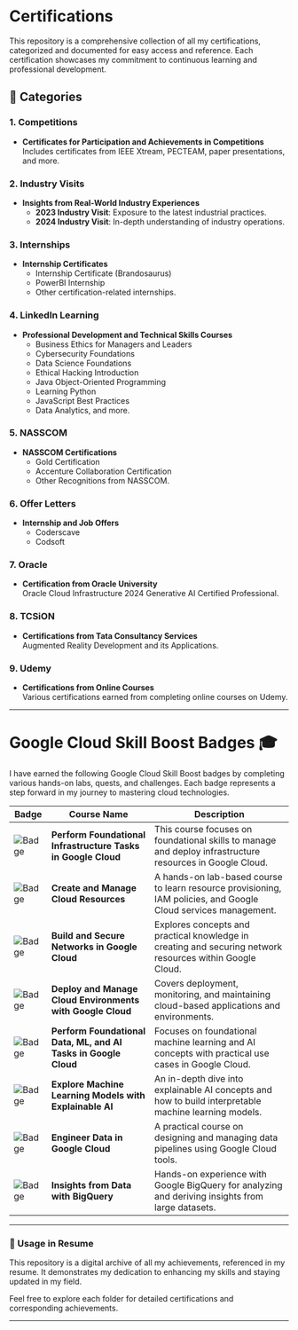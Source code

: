 # Certifications
This repository is a comprehensive collection of all my certifications, categorized and documented for easy access and reference. Each certification showcases my commitment to continuous learning and professional development.

## 📂 Categories

### 1. **Competitions**
   - **Certificates for Participation and Achievements in Competitions**  
     Includes certificates from IEEE Xtream, PECTEAM, paper presentations, and more.

### 2. **Industry Visits**
   - **Insights from Real-World Industry Experiences**  
     - **2023 Industry Visit**: Exposure to the latest industrial practices.  
     - **2024 Industry Visit**: In-depth understanding of industry operations.

### 3. **Internships**
   - **Internship Certificates**  
     - Internship Certificate (Brandosaurus)  
     - PowerBI Internship  
     - Other certification-related internships.

### 4. **LinkedIn Learning**
   - **Professional Development and Technical Skills Courses**  
     - Business Ethics for Managers and Leaders  
     - Cybersecurity Foundations  
     - Data Science Foundations  
     - Ethical Hacking Introduction  
     - Java Object-Oriented Programming  
     - Learning Python  
     - JavaScript Best Practices  
     - Data Analytics, and more.

### 5. **NASSCOM**
   - **NASSCOM Certifications**  
     - Gold Certification  
     - Accenture Collaboration Certification  
     - Other Recognitions from NASSCOM.

### 6. **Offer Letters**
   - **Internship and Job Offers**  
     - Coderscave 
     - Codsoft 
       
### 7. **Oracle**
   - **Certification from Oracle University**  
     Oracle Cloud Infrastructure 2024 Generative AI Certified Professional.

### 8. **TCSiON**
   - **Certifications from Tata Consultancy Services**  
     Augmented Reality Development and its Applications.     
     
### 9. **Udemy**
   - **Certifications from Online Courses**  
     Various certifications earned from completing online courses on Udemy.

---

# Google Cloud Skill Boost Badges 🎓

I have earned the following Google Cloud Skill Boost badges by completing various hands-on labs, quests, and challenges. Each badge represents a step forward in my journey to mastering cloud technologies.  

| Badge | Course Name | Description |
|-------|-------------|-------------|
| ![Badge](https://www.cloudskillsboost.google/public_profiles/4f70621f-85f4-4bee-80cf-7c9efee91332/badges/13062839) | **Perform Foundational Infrastructure Tasks in Google Cloud** | This course focuses on foundational skills to manage and deploy infrastructure resources in Google Cloud. |
| ![Badge](https://www.cloudskillsboost.google/public_profiles/4f70621f-85f4-4bee-80cf-7c9efee91332/badges/8970143) | **Create and Manage Cloud Resources** | A hands-on lab-based course to learn resource provisioning, IAM policies, and Google Cloud services management. |
| ![Badge](https://www.cloudskillsboost.google/public_profiles/4f70621f-85f4-4bee-80cf-7c9efee91332/badges/8969805) | **Build and Secure Networks in Google Cloud** | Explores concepts and practical knowledge in creating and securing network resources within Google Cloud. |
| ![Badge](https://www.cloudskillsboost.google/public_profiles/4f70621f-85f4-4bee-80cf-7c9efee91332/badges/8503800) | **Deploy and Manage Cloud Environments with Google Cloud** | Covers deployment, monitoring, and maintaining cloud-based applications and environments. |
| ![Badge](https://www.cloudskillsboost.google/public_profiles/4f70621f-85f4-4bee-80cf-7c9efee91332/badges/8503467) | **Perform Foundational Data, ML, and AI Tasks in Google Cloud** | Focuses on foundational machine learning and AI concepts with practical use cases in Google Cloud. |
| ![Badge](https://www.cloudskillsboost.google/public_profiles/4f70621f-85f4-4bee-80cf-7c9efee91332/badges/8449784) | **Explore Machine Learning Models with Explainable AI** | An in-depth dive into explainable AI concepts and how to build interpretable machine learning models. |
| ![Badge](https://www.cloudskillsboost.google/public_profiles/4f70621f-85f4-4bee-80cf-7c9efee91332/badges/8449441) | **Engineer Data in Google Cloud** | A practical course on designing and managing data pipelines using Google Cloud tools. |
| ![Badge](https://www.cloudskillsboost.google/public_profiles/4f70621f-85f4-4bee-80cf-7c9efee91332/badges/8449100) | **Insights from Data with BigQuery** | Hands-on experience with Google BigQuery for analyzing and deriving insights from large datasets. |

---

### 📝 Usage in Resume

This repository is a digital archive of all my achievements, referenced in my resume. It demonstrates my dedication to enhancing my skills and staying updated in my field.

Feel free to explore each folder for detailed certifications and corresponding achievements. 

---
